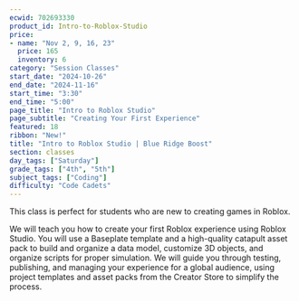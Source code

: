 ```yaml
---
ecwid: 702693330
product_id: Intro-to-Roblox-Studio
price:
- name: "Nov 2, 9, 16, 23"
  price: 165
  inventory: 6
category: "Session Classes"
start_date: "2024-10-26"
end_date: "2024-11-16"
start_time: "3:30"
end_time: "5:00"
page_title: "Intro to Roblox Studio"
page_subtitle: "Creating Your First Experience"
featured: 18
ribbon: "New!"
title: "Intro to Roblox Studio | Blue Ridge Boost"
section: classes
day_tags: ["Saturday"]
grade_tags: ["4th", "5th"]
subject_tags: ["Coding"]
difficulty: "Code Cadets"
---
```

This class is perfect for students who are new to creating games in Roblox. 

We will teach you how to create your first Roblox experience using Roblox Studio. You will use a Baseplate template and a high-quality catapult asset pack to build and organize a data model, customize 3D objects, and organize scripts for proper simulation. We will guide you through testing, publishing, and managing your experience for a global audience, using project templates and asset packs from the Creator Store to simplify the process.
